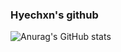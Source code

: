 ### Hyechxn's github
![Anurag's GitHub stats](https://github-readme-stats.vercel.app/api?username=hyechxn&show_icons=true&theme=radical)
<!--
**hyechxn/hyechxn** is a ✨ _special_ ✨ repository because its `README.md` (this file) appears on your GitHub profile.
-->
